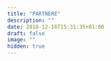 ```yaml
---
title: "PARTNERE"
description: ""
date: 2018-12-16T15:31:35+01:00
draft: false
image: ""
hidden: true
---
```

